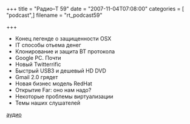+++
title = "Радио–Т 59"
date = "2007-11-04T07:08:00"
categories = [ "podcast",]
filename = "rt_podcast59"

+++

- Конец легенде о защищенности OSX
- IT способы отьема денег
- Клонирование и защита BT протокола
- Google PC. Почти
- Новый Twitterrific
- Быстрый USB3 и дешевый HD DVD
- Gmail 2.0 грядет
- Новая бизнес модель RedHat
- Открытие Far: оно нам надо?
- Некоторые проблемы виртуализации
- Темы наших слушателей


[аудио](https://cdn.radio-t.com/rt_podcast59.mp3)
<audio src="https://cdn.radio-t.com/rt_podcast59.mp3" preload="none"></audio>
